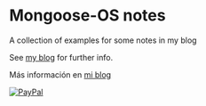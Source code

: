 # Mongoose-OS notes
A collection of examples for some notes in my blog

See [my blog](http://www.scaprile.com/category/linge/mosnotes/) for further info.

Más información en [mi blog](http://www.scaprile.com/category/linge/mosnotes/)

[![PayPal](https://www.paypalobjects.com/en_US/i/btn/btn_donate_LG.gif)](https://www.paypal.com/donate?hosted_button_id=UDG3VF2ZB9H24)
